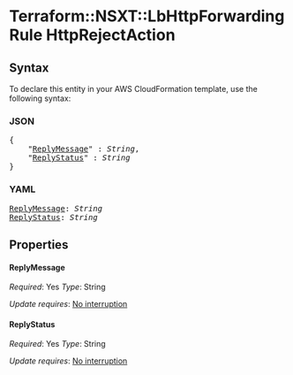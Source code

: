 # Terraform::NSXT::LbHttpForwardingRule HttpRejectAction

## Syntax

To declare this entity in your AWS CloudFormation template, use the following syntax:

### JSON

<pre>
{
    "<a href="#replymessage" title="ReplyMessage">ReplyMessage</a>" : <i>String</i>,
    "<a href="#replystatus" title="ReplyStatus">ReplyStatus</a>" : <i>String</i>
}
</pre>

### YAML

<pre>
<a href="#replymessage" title="ReplyMessage">ReplyMessage</a>: <i>String</i>
<a href="#replystatus" title="ReplyStatus">ReplyStatus</a>: <i>String</i>
</pre>

## Properties

#### ReplyMessage

_Required_: Yes
_Type_: String

_Update requires_: [No interruption](https://docs.aws.amazon.com/AWSCloudFormation/latest/UserGuide/using-cfn-updating-stacks-update-behaviors.html#update-no-interrupt)

#### ReplyStatus

_Required_: Yes
_Type_: String

_Update requires_: [No interruption](https://docs.aws.amazon.com/AWSCloudFormation/latest/UserGuide/using-cfn-updating-stacks-update-behaviors.html#update-no-interrupt)

